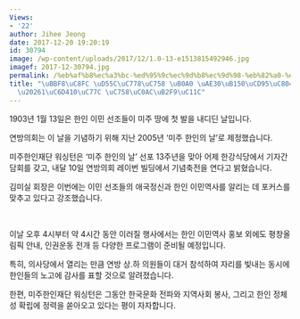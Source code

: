```yaml
---
Views:
- '22'
author: Jihee Jeong
date: 2017-12-20 19:20:19
id: 30794
image: /wp-content/uploads/2017/12/1.0-13-e1513815492946.jpg
imagef: 2017-12-30794.jpg
permalink: /%eb%af%b8%ec%a3%bc-%ed%95%9c%ec%9d%b8%ec%9d%98-%eb%82%a0-%ea%b8%b0%eb%85%90%ec%b6%95%ec%a0%84-%ea%b0%9c%ec%b5%9c1%ec%9b%9410%ec%9d%bc-%ec%9d%98%ec%82%ac%eb%8b%b9%ec%84%9c/
title: "\uBBF8\uC8FC \uD55C\uC778\uC758 \uB0A0 \uAE30\uB150\uCD95\uC804 \uAC1C\uCD5C\
  \u20261\uC6D410\uC77C \uC758\uC0AC\uB2F9\uC11C"
---
```


1903년 1월 13일은 한인 이민 선조들이 미주 땅에 첫 발을 내디딘 날입니다.

연방의회는 이 날을 기념하기 위해 지난 2005년 ‘미주 한인의 날’로 제정했습니다.

미주한인재단 워싱턴은 ‘미주 한인의 날’ 선포 13주년을 맞아 어제 한강식당에서 기자간담회를 갖고, 내달 10일 연방의회 레이번 빌딩에서 기념축전을 연다고 밝혔습니다.

김미실 회장은 이번에는 이민 선조들의 애국정신과 한인 이민역사를 알리는 데 포커스를 맞추고 있다고 강조했습니다.

&nbsp;

이날 오후 4시부터 약 4시간 동안 이러질 행사에서는 한인 이민역사 홍보 외에도 평창올림픽 안내, 인권운동 전개 등 다양한 프로그램이 준비될 예정입니다.

특히, 의사당에서 열리는 만큼 연방 상.하 의원들이 대거 참석하여 자리를 빛내는 동시에 한인들의 노고에 감사를 표할 것으로 알려졌습니다.

한편, 미주한인재단 워싱턴은 그동안 한국문화 전파와 지역사회 봉사, 그리고 한인 정체성 확립에 정력을 쏟아오고 있다는 평이 자자합니다.

&nbsp;